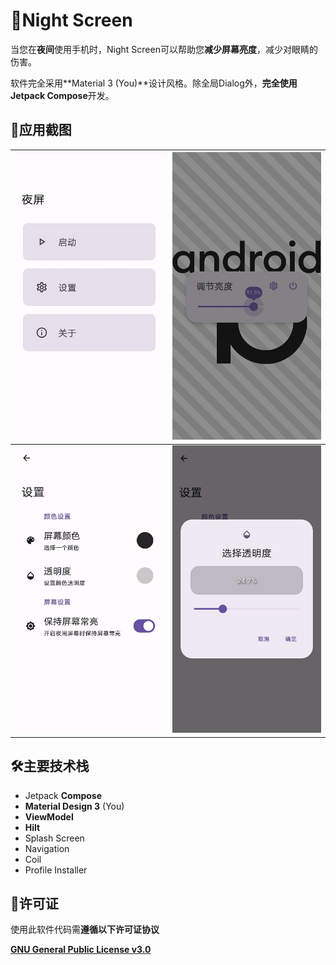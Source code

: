 # 🌙Night Screen

当您在**夜间**使用手机时，Night Screen可以帮助您**减少屏幕亮度**，减少对眼睛的伤害。

软件完全采用**Material 3 (You)**设计风格。除全局Dialog外，**完全使用Jetpack Compose**开发。

## 📸应用截图

|    ![ic_home_screen](image/screenshot/ic_home_screen.jpg)    | ![ic_home_screen](image/screenshot/ic_nignt_screen_dialog.jpg) |
| :----------------------------------------------------------: | :----------------------------------------------------------: |
| ![ic_settings_screen](image/screenshot/ic_settings_screen.jpg) |   ![ic_alpha_dialog](image/screenshot/ic_alpha_dialog.jpg)   |

## 🛠主要技术栈

- Jetpack **Compose**
- **Material Design 3** (You)
- **ViewModel**
- **Hilt**
- Splash Screen
- Navigation
- Coil
- Profile Installer

## 📃许可证

使用此软件代码需**遵循以下许可证协议**

[**GNU General Public License v3.0**](LICENSE)